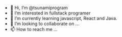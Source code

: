 - 👋 Hi, I’m @tsunamiprogram
- 👀 I’m interested in fullstack programer
- 🌱 I’m currently learning javascript, React and Java.
- 💞️ I’m looking to collaborate on ...
- 📫 How to reach me ...

<!---
tsunamiprogram/tsunamiprogram is a ✨ special ✨ repository because its `README.md` (this file) appears on your GitHub profile.
You can click the Preview link to take a look at your changes.
--->
